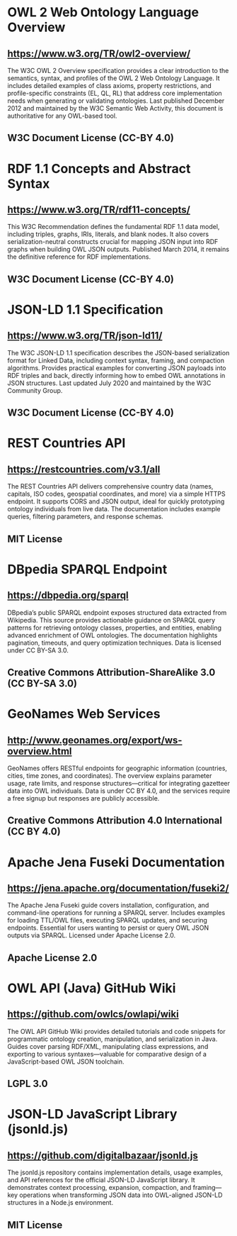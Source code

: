 # OWL 2 Web Ontology Language Overview
## https://www.w3.org/TR/owl2-overview/
The W3C OWL 2 Overview specification provides a clear introduction to the semantics, syntax, and profiles of the OWL 2 Web Ontology Language. It includes detailed examples of class axioms, property restrictions, and profile-specific constraints (EL, QL, RL) that address core implementation needs when generating or validating ontologies. Last published December 2012 and maintained by the W3C Semantic Web Activity, this document is authoritative for any OWL-based tool.
## W3C Document License (CC-BY 4.0)

# RDF 1.1 Concepts and Abstract Syntax
## https://www.w3.org/TR/rdf11-concepts/
This W3C Recommendation defines the fundamental RDF 1.1 data model, including triples, graphs, IRIs, literals, and blank nodes. It also covers serialization-neutral constructs crucial for mapping JSON input into RDF graphs when building OWL JSON outputs. Published March 2014, it remains the definitive reference for RDF implementations.
## W3C Document License (CC-BY 4.0)

# JSON-LD 1.1 Specification
## https://www.w3.org/TR/json-ld11/
The W3C JSON-LD 1.1 specification describes the JSON-based serialization format for Linked Data, including context syntax, framing, and compaction algorithms. Provides practical examples for converting JSON payloads into RDF triples and back, directly informing how to embed OWL annotations in JSON structures. Last updated July 2020 and maintained by the W3C Community Group.
## W3C Document License (CC-BY 4.0)

# REST Countries API
## https://restcountries.com/v3.1/all
The REST Countries API delivers comprehensive country data (names, capitals, ISO codes, geospatial coordinates, and more) via a simple HTTPS endpoint. It supports CORS and JSON output, ideal for quickly prototyping ontology individuals from live data. The documentation includes example queries, filtering parameters, and response schemas.
## MIT License

# DBpedia SPARQL Endpoint
## https://dbpedia.org/sparql
DBpedia’s public SPARQL endpoint exposes structured data extracted from Wikipedia. This source provides actionable guidance on SPARQL query patterns for retrieving ontology classes, properties, and entities, enabling advanced enrichment of OWL ontologies. The documentation highlights pagination, timeouts, and query optimization techniques. Data is licensed under CC BY-SA 3.0.
## Creative Commons Attribution-ShareAlike 3.0 (CC BY-SA 3.0)

# GeoNames Web Services
## http://www.geonames.org/export/ws-overview.html
GeoNames offers RESTful endpoints for geographic information (countries, cities, time zones, and coordinates). The overview explains parameter usage, rate limits, and response structures—critical for integrating gazetteer data into OWL individuals. Data is under CC BY 4.0, and the services require a free signup but responses are publicly accessible.
## Creative Commons Attribution 4.0 International (CC BY 4.0)

# Apache Jena Fuseki Documentation
## https://jena.apache.org/documentation/fuseki2/
The Apache Jena Fuseki guide covers installation, configuration, and command-line operations for running a SPARQL server. Includes examples for loading TTL/OWL files, executing SPARQL updates, and securing endpoints. Essential for users wanting to persist or query OWL JSON outputs via SPARQL. Licensed under Apache License 2.0.
## Apache License 2.0

# OWL API (Java) GitHub Wiki
## https://github.com/owlcs/owlapi/wiki
The OWL API GitHub Wiki provides detailed tutorials and code snippets for programmatic ontology creation, manipulation, and serialization in Java. Guides cover parsing RDF/XML, manipulating class expressions, and exporting to various syntaxes—valuable for comparative design of a JavaScript-based OWL JSON toolchain.
## LGPL 3.0

# JSON-LD JavaScript Library (jsonld.js)
## https://github.com/digitalbazaar/jsonld.js
The jsonld.js repository contains implementation details, usage examples, and API references for the official JSON-LD JavaScript library. It demonstrates context processing, expansion, compaction, and framing—key operations when transforming JSON data into OWL-aligned JSON-LD structures in a Node.js environment.
## MIT License